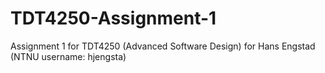 # TDT4250-Assignment-1
Assignment 1 for TDT4250 (Advanced Software Design) for Hans Engstad (NTNU username: hjengsta) 
